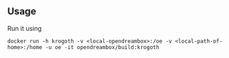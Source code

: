 ## Usage
Run it using
```
docker run -h krogoth -v <local-opendreambox>:/oe -v <local-path-of-home>:/home -u oe -it opendreambox/build:krogoth
```

